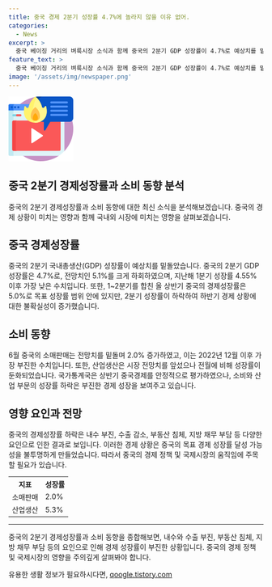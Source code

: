 ```yaml
---
title: 중국 경제 2분기 성장률 4.7%에 놀라지 않을 이유 없어.
categories:
  - News
excerpt: >
  중국 베이징 거리의 벼룩시장 소식과 함께 중국의 2분기 GDP 성장률이 4.7%로 예상치를 밑돌아 불안한 상황이 전해졌다. 지난해 1분기 이후 가장 낮은 성장률로, 목표인 5% 안팎 달성 여부 불투명해졌다. 내수와 수출 부진, 부동산 침체 등이 종합적으로 영향을 끼쳤으나, 국가통계국은 상반기 중국경제를 안정적으로 평가했다. 그러나, 소매판매와 산업생산의 부진한 성장률은 앞으로의 경제 상황이 불투명해졌다.
feature_text: >
  중국 베이징 거리의 벼룩시장 소식과 함께 중국의 2분기 GDP 성장률이 4.7%로 예상치를 밑돌아 불안한 상황이 전해졌다. 지난해 1분기 이후 가장 낮은 성장률로, 목표인 5% 안팎 달성 여부 불투명해졌다. 내수와 수출 부진, 부동산 침체 등이 종합적으로 영향을 끼쳤으나, 국가통계국은 상반기 중국경제를 안정적으로 평가했다. 그러나, 소매판매와 산업생산의 부진한 성장률은 앞으로의 경제 상황이 불투명해졌다.
image: '/assets/img/newspaper.png'
---
```


<p><img src="/assets/img/news.png" alt="rentncar 속보" /></p>

<h2 data-ke-size="size26">중국 2분기 경제성장률과 소비 동향 분석</h2>

<p data-ke-size="size16">중국의 2분기 경제성장률과 소비 동향에 대한 최신 소식을 분석해보겠습니다. 중국의 경제 상황이 미치는 영향과 함께 국내외 시장에 미치는 영향을 살펴보겠습니다.</p>

<h2 data-ke-size="size24">중국 경제성장률</h2>

<p data-ke-size="size16">중국의 2분기 국내총생산(GDP) 성장률이 예상치를 밑돌았습니다. 중국의 2분기 GDP 성장률은 4.7%로, 전망치인 5.1%를 크게 하회하였으며, 지난해 1분기 성장률 4.55% 이후 가장 낮은 수치입니다. 또한, 1~2분기를 합친 올 상반기 중국의 경제성장률은 5.0%로 목표 성장률 범위 안에 있지만, 2분기 성장률이 하락하여 하반기 경제 상황에 대한 불확실성이 증가했습니다.</p>

<h2 data-ke-size="size24">소비 동향</h2>

<p data-ke-size="size16">6월 중국의 소매판매는 전망치를 밑돌며 2.0% 증가하였고, 이는 2022년 12월 이후 가장 부진한 수치입니다. 또한, 산업생산은 시장 전망치를 앞섰으나 전월에 비해 성장률이 둔화되었습니다. 국가통계국은 상반기 중국경제를 안정적으로 평가하였으나, 소비와 산업 부문의 성장률 하락은 부진한 경제 성장을 보여주고 있습니다.</p>

<h2 data-ke-size="size24">영향 요인과 전망</h2>

<p data-ke-size="size16">중국의 경제성장률 하락은 내수 부진, 수출 감소, 부동산 침체, 지방 채무 부담 등 다양한 요인으로 인한 결과로 보입니다. 이러한 경제 상황은 중국의 목표 경제 성장률 달성 가능성을 불투명하게 만들었습니다. 따라서 중국의 경제 정책 및 국제시장의 움직임에 주목할 필요가 있습니다.</p>

<table>
  <tr>
    <th>지표</th>
    <th>성장률</th>
  </tr>
  <tr>
    <td>소매판매</td>
    <td>2.0%</td>
  </tr>
  <tr>
    <td>산업생산</td>
    <td>5.3%</td>
  </tr>
</table>

<hr>

<p data-ke-size="size16">중국의 2분기 경제성장률과 소비 동향을 종합해보면, 내수와 수출 부진, 부동산 침체, 지방 채무 부담 등의 요인으로 인해 경제 성장률이 부진한 상황입니다. 중국의 경제 정책 및 국제시장의 영향을 주의깊게 살펴봐야 합니다.</p>
유용한 생활 정보가 필요하시다면, <a href="https://qoogle.tistory.com" rel="dofollow">qoogle.tistory.com</a>


